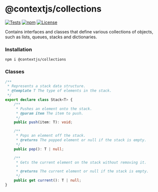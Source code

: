 # @contextjs/collections

[![Tests](https://github.com/contextjs/context/actions/workflows/tests.yaml/badge.svg?branch=main)](https://github.com/contextjs/context/actions/workflows/tests.yaml)
[![npm](https://badgen.net/npm/v/@contextjs/collections?cache=300)](https://www.npmjs.com/package/@contextjs/collections)
[![License](https://badgen.net/static/license/MIT)](https://github.com/contextjs/context/blob/main/LICENSE)

Contains interfaces and classes that define various collections of objects, such as lists, queues, stacks and dictionaries.

### Installation

```
npm i @contextjs/collections
```

### Classes

```typescript
/**
 * Represents a stack data structure.
 * @template T The type of elements in the stack.
 */
export declare class Stack<T> {
    /**
     * Pushes an element onto the stack.
     * @param item The item to push.
     */
    public push(item: T): void;

    /**
     * Pops an element off the stack.
     * @returns The popped element or null if the stack is empty.
     */
    public pop(): T | null;

    /**
     * Gets the current element on the stack without removing it.
     * 
     * @returns The current element or null if the stack is empty.
     */
    public get current(): T | null;
}
```